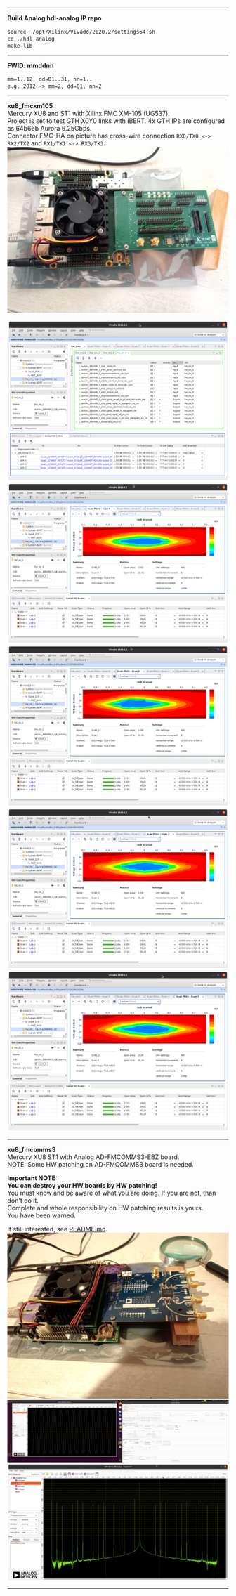 
---
**Build Analog hdl-analog IP repo**  
```
source ~/opt/Xilinx/Vivado/2020.2/settings64.sh
cd ./hdl-analog
make lib
```
---
**FWID: mmddnn**  
```  
mm=1..12, dd=01..31, nn=1..
e.g. 2012 -> mm=2, dd=01, nn=2
```

---
**xu8_fmcxm105**  
Mercury XU8 and ST1 with Xilinx FMC XM-105 (UG537).  
Project is set to test GTH X0Y0 links with IBERT. 4x GTH IPs are configured as 64b66b Aurora 6.25Gbps.  
Connector FMC-HA on picture has cross-wire connection `RX0/TX0 <-> RX2/TX2` and `RX1/TX1 <-> RX3/TX3`.  
![xu8_fmcxm105](./xu8_fmcxm105.jpg)  
  
![Link config](./xu8_fmcxm105_link_config.png)  
![RX0/TX0 Eye diagram](./xu8_fmcxm105_link0_ibert_eye.png)  
![RX1/TX1 Eye diagram](./xu8_fmcxm105_link1_ibert_eye.png)  
![RX2/TX2 Eye diagram](./xu8_fmcxm105_link2_ibert_eye.png)  
![RX3/TX3 Eye diagram](./xu8_fmcxm105_link3_ibert_eye.png)  

---
**xu8_fmcomms3**  
Mercury XU8 ST1 with Analog AD-FMCOMMS3-EBZ board.  
NOTE: Some HW patching on AD-FMCOMMS3 board is needed.  

**Important NOTE:**  
**You can destroy your HW boards by HW patching!**  
You must know and be aware of what you are doing. If you are not, than don't do it.  
Complete and whole responsibility on HW patching results is yours.  
You have been warned.  

If still interested, see [README.md](./xu8_fmcomms3/README.md).  
![xu8_fmcomms3](./xu8_fmcomms3.jpg)  
![Analog OSC](./xu8_fmcomms3_osc.png)  
![Analog OSC loopback FFT](./xu8_fmcomms3_osc_fft.png)  
  
---

